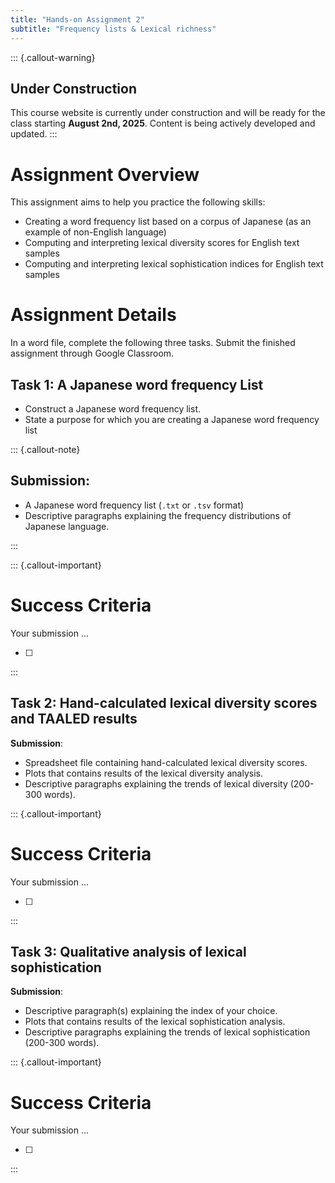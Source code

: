 ```yaml
---
title: "Hands-on Assignment 2"
subtitle: "Frequency lists & Lexical richness"
---
```


::: {.callout-warning}
## Under Construction
This course website is currently under construction and will be ready for the class starting **August 2nd, 2025**. Content is being actively developed and updated.
:::
  
# Assignment Overview

This assignment aims to help you practice the following skills:

- Creating a word frequency list based on a corpus of Japanese (as an example of non-English language)
- Computing and interpreting lexical diversity scores for English text samples
- Computing and interpreting lexical sophistication indices for English text samples


# Assignment Details

In a word file, complete the following three tasks.
Submit the finished assignment through Google Classroom.


## Task 1: A Japanese word frequency List

- Construct a Japanese word frequency list.
- State a purpose for which you are creating a Japanese word frequency list

::: {.callout-note}
## Submission: 

- A Japanese word frequency list (`.txt` or `.tsv` format)
- Descriptive paragraphs explaining the frequency distributions of Japanese language.

:::

::: {.callout-important}
# Success Criteria

Your submission ...

- [ ] 

:::

## Task 2: Hand-calculated lexical diversity scores and TAALED results

**Submission**: 

- Spreadsheet file containing hand-calculated lexical diversity scores.
- Plots that contains results of the lexical diversity analysis.
- Descriptive paragraphs explaining the trends of lexical diversity (200-300 words).

::: {.callout-important}
# Success Criteria

Your submission ...

- [ ] 

:::

## Task 3: Qualitative analysis of lexical sophistication

**Submission**:

- Descriptive paragraph(s) explaining the index of your choice.
- Plots that contains results of the lexical sophistication analysis.
- Descriptive paragraphs explaining the trends of lexical sophistication (200-300 words).

::: {.callout-important}
# Success Criteria

Your submission ...

- [ ] 

:::